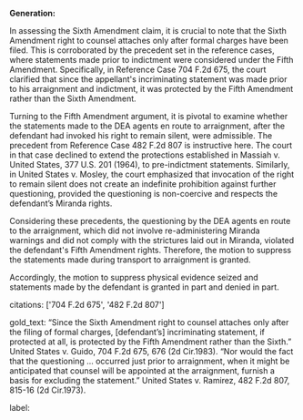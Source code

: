**Generation:**

In assessing the Sixth Amendment claim, it is crucial to note that the Sixth Amendment right to counsel attaches only after formal charges have been filed. This is corroborated by the precedent set in the reference cases, where statements made prior to indictment were considered under the Fifth Amendment. Specifically, in Reference Case 704 F.2d 675, the court clarified that since the appellant's incriminating statement was made prior to his arraignment and indictment, it was protected by the Fifth Amendment rather than the Sixth Amendment.

Turning to the Fifth Amendment argument, it is pivotal to examine whether the statements made to the DEA agents en route to arraignment, after the defendant had invoked his right to remain silent, were admissible. The precedent from Reference Case 482 F.2d 807 is instructive here. The court in that case declined to extend the protections established in Massiah v. United States, 377 U.S. 201 (1964), to pre-indictment statements. Similarly, in United States v. Mosley, the court emphasized that invocation of the right to remain silent does not create an indefinite prohibition against further questioning, provided the questioning is non-coercive and respects the defendant’s Miranda rights.

Considering these precedents, the questioning by the DEA agents en route to the arraignment, which did not involve re-administering Miranda warnings and did not comply with the strictures laid out in Miranda, violated the defendant's Fifth Amendment rights. Therefore, the motion to suppress the statements made during transport to arraignment is granted.

Accordingly, the motion to suppress physical evidence seized and statements made by the defendant is granted in part and denied in part.

citations: ['704 F.2d 675', '482 F.2d 807']

gold_text: “Since the Sixth Amendment right to counsel attaches only after the filing of formal charges, [defendant’s] incriminating statement, if protected at all, is protected by the Fifth Amendment rather than the Sixth.” United States v. Guido, 704 F.2d 675, 676 (2d Cir.1983). “Nor would the fact that the questioning ... occurred just prior to arraignment, when it might be anticipated that counsel will be appointed at the arraignment, furnish a basis for excluding the statement.” United States v. Ramirez, 482 F.2d 807, 815-16 (2d Cir.1973).

label: 